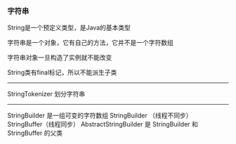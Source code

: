 ### 字符串

String是一个预定义类型，是Java的基本类型

字符串是一个对象，它有自己的方法，它并不是一个字符数组

字符串对象一旦构造了实例就不能改变

String类有final标记，所以不能派生子类

---

StringTokenizer 划分字符串

---

StringBuilder 是一组可变的字符数组
StringBuilder （线程不同步）   StringBuffer（线程同步）
AbstractStringBuilder 是 StringBuilder 和 StringBuffer 的父类


